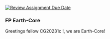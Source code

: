[![Review Assignment Due Date](https://classroom.github.com/assets/deadline-readme-button-24ddc0f5d75046c5622901739e7c5dd533143b0c8e959d652212380cedb1ea36.svg)](https://classroom.github.com/a/p3tAls-C)

### FP Earth-Core

Greetings fellow CG20231c !, we are Earth-Core!

